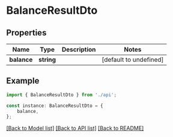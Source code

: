 # BalanceResultDto


## Properties

Name | Type | Description | Notes
------------ | ------------- | ------------- | -------------
**balance** | **string** |  | [default to undefined]

## Example

```typescript
import { BalanceResultDto } from './api';

const instance: BalanceResultDto = {
    balance,
};
```

[[Back to Model list]](../README.md#documentation-for-models) [[Back to API list]](../README.md#documentation-for-api-endpoints) [[Back to README]](../README.md)
